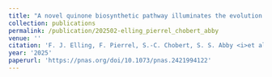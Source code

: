 ```yaml
---
title: "A novel quinone biosynthetic pathway illuminates the evolution of aerobic metabolism"
collection: publications
permalink: /publication/202502-elling_pierrel_chobert_abby
venue: ''
citation: 'F. J. Elling, F. Pierrel, S.-C. Chobert, S. S. Abby <i>et al.</i>. <b>A novel quinone biosynthetic pathway illuminates the evolution of aerobic metabolism</b>, <i>Proc. Natl. Acad. Sci. U.S.A.,</i> February 2025'
year: '2025'
paperurl: 'https://pnas.org/doi/10.1073/pnas.2421994122'
---
```


